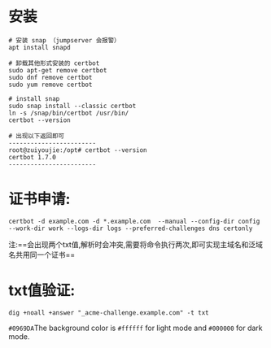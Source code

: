 # 安装
```
# 安装 snap （jumpserver 会报警）
apt install snapd

# 卸载其他形式安装的 certbot
sudo apt-get remove certbot
sudo dnf remove certbot
sudo yum remove certbot

# install snap
sudo snap install --classic certbot
ln -s /snap/bin/certbot /usr/bin/
certbot --version

# 出现以下返回即可
------------------------
root@zuiyoujie:/opt# certbot --version
certbot 1.7.0
------------------------
```
# 证书申请:
```
certbot -d example.com -d *.example.com  --manual --config-dir config --work-dir work --logs-dir logs --preferred-challenges dns certonly
```
注:==会出现两个txt值,解析时会冲突,需要将命令执行两次,即可实现主域名和泛域名共用同一个证书==
# txt值验证:
```
dig +noall +answer "_acme-challenge.example.com" -t txt
```
`#0969DA`The background color is `#ffffff` for light mode and `#000000` for dark mode.
